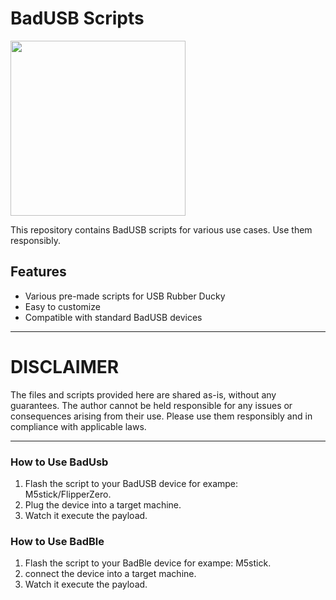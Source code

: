 # BadUSB Scripts

<img src="https://bobhinio.pl/assets/BadUsbBanner.webp" width="280" />

This repository contains BadUSB scripts for various use cases. Use them responsibly.

## Features
- Various pre-made scripts for USB Rubber Ducky
- Easy to customize
- Compatible with standard BadUSB devices

---

# DISCLAIMER
The files and scripts provided here are shared as-is, without any guarantees. The author cannot be held responsible for any issues or consequences arising from their use. Please use them responsibly and in compliance with applicable laws.

---

### How to Use BadUsb
1. Flash the script to your BadUSB device for exampe: M5stick/FlipperZero.
2. Plug the device into a target machine.
3. Watch it execute the payload.

### How to Use BadBle
1. Flash the script to your BadBle device for exampe: M5stick.
2. connect the device into a target machine.
3. Watch it execute the payload.
